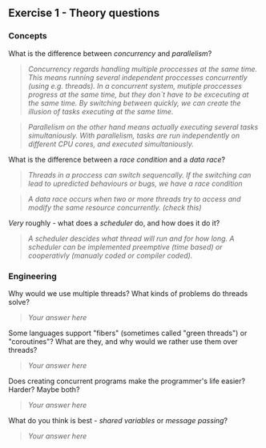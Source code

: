 Exercise 1 - Theory questions
-----------------------------

### Concepts

What is the difference between *concurrency* and *parallelism*?
> *Concurrency regards handling multiple proccesses at the same time. This means running several independent proccesses concurrently (using e.g. threads). In a concurrent system, mutiple proccesses progress at the same time, but they don`t have to be excecuting at the same time. By switching between quickly, we can create the illusion of tasks executing at the same time.*

>*Parallelism on the other hand means actually executing several tasks simultaniously. With parallelism, tasks are run independently on different CPU cores, and executed simultaniously.*

What is the difference between a *race condition* and a *data race*? 
> *Threads in a proccess can switch sequencally. If the switching can lead to upredicted behaviours or bugs, we have a race condition*

>*A data race occurs when two or more threads try to access and modify the same resource concurrently. (check this)*
 
*Very* roughly - what does a *scheduler* do, and how does it do it?
>*A scheduler descides what thread will run and for how long. A scheduler can be implemented preemptive (time based)  or cooperativly (manualy coded or compiler coded).*


### Engineering

Why would we use multiple threads? What kinds of problems do threads solve?
> *Your answer here*

Some languages support "fibers" (sometimes called "green threads") or "coroutines"? What are they, and why would we rather use them over threads?
> *Your answer here*

Does creating concurrent programs make the programmer's life easier? Harder? Maybe both?
> *Your answer here*

What do you think is best - *shared variables* or *message passing*?
> *Your answer here*


